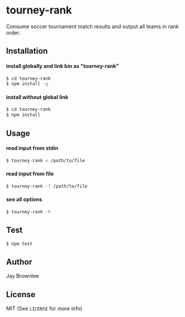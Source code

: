 # tourney-rank

Consume soccer tournament match results and output all teams in rank order.

## Installation

#### install globally and link bin as "tourney-rank"
```bash
$ cd tourney-rank
$ npm install -g
```

#### install without global link
```bash
$ cd tourney-rank
$ npm install
```

## Usage

#### read input from stdin
```bash
$ tourney-rank < /path/to/file
```

#### read input from file
```bash
$ tourney-rank -f /path/to/file
```

#### see all options
```bash
$ tourney-rank -h
```

## Test

```bash
$ npm test
```

## Author

Jay Brownlee

## License

MIT (See `LICENSE` for more info)
